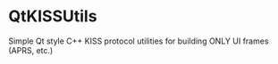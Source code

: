 # QtKISSUtils

Simple Qt style C++ KISS protocol utilities for building ONLY UI frames (APRS, etc.)
